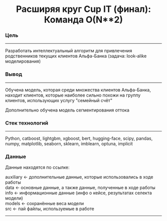 <h1 align="center"> Расширяя круг Cup IT (финал): Команда O(N**2)</h1>

### Цель 

---

Разработать интеллектуальный алгоритм для привлечения родственников текущих клиентов Альфа-Банка (задача: look-alike моделирования)

### Вывод

---

Обучена модель, которая среди множества клиентов Альфа-Банка, находит клиентов, которые наиболее сильно похожи на группу клиентов, использующих услугу "семейный счёт"

Дополнительно обучена модель сегментирования оттока

### Стек технологий

---

Python, catboost, lightgbm, xgboost, bert, hugging-face, scipy, pandas, numpy, matplotlib, seaborn, sklearn, imblearn, optuna, implicit



### Данные

Данные находятся по ссылке: 

auxiliary <- дополнительные данные, которые использовались в ходе работы  
data <- основные данные, а также данные, полученные в ходе работы  
info <- информационные данные (инфо о кейсе, результатах селекта модели)  
models <- сохранённые веса модели  
src <- пай файлы, используемые в работе  

---
